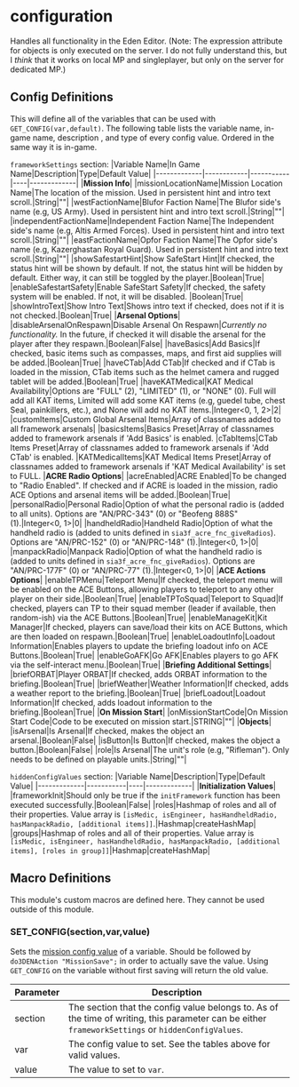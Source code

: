 # configuration

Handles all functionality in the Eden Editor.  (Note: The expression attribute for objects is only executed on the server.  I do not fully understand this, but I *think* that it works on local MP and singleplayer, but only on the server for dedicated MP.)

## Config Definitions
This will define all of the variables that can be used with ``GET_CONFIG(var,default)``.  The following table lists the variable name, in-game name, description , and type of  every config value.  Ordered in the same way it is in-game.

``frameworkSettings`` section:
|Variable Name|In Game Name|Description|Type|Default Value|
|-------------|------------|-----------|----|-------------|
|**Mission Info**|
|missionLocationName|Mission Location Name|The location of the mission.  Used in persistent hint and intro text scroll.|String|""|
|westFactionName|Blufor Faction Name|The Blufor side's name (e.g, US Army).  Used in persistent hint and intro text scroll.|String|""|
|independentFactionName|Independent Faction Name|The Independent side's name (e.g, Altis Armed Forces).  Used in persistent hint and intro text scroll.|String|""|
|eastFactionName|Opfor Faction Name|The Opfor side's name (e.g, Kazerghastan Royal Guard).  Used in persistent hint and intro text scroll.|String|""|
|showSafestartHint|Show SafeStart Hint|If checked, the status hint will be shown by default.  If not, the status hint will be hidden by default.  Either way, it can still be toggled by the player.|Boolean|True|
|enableSafestartSafety|Enable SafeStart Safety|If checked, the safety system will be enabled.  If not, it will be disabled. |Boolean|True|
|showIntroText|Show Intro Text|Shows intro text if checked, does not if it is not checked.|Boolean|True|
|**Arsenal Options**|
|disableArsenalOnRespawn|Disable Arsenal On Respawn|*Currently no functionality.*  In the future, if checked it will disable the arsenal for the player after they respawn.|Boolean|False|
|haveBasics|Add Basics|If checked, basic items such as compasses, maps, and first aid supplies will be added.|Boolean|True|
|haveCTab|Add CTab|If checked and if CTab is loaded in the mission, CTab items such as the helmet camera and rugged tablet will be added.|Boolean|True|
|haveKATMedical|KAT Medical Availability|Options are "FULL" (2), "LIMITED" (1), or "NONE" (0).  Full will add all KAT items, Limited will add some KAT items (e.g, guedel tube, chest Seal, painkillers, etc.), and None will add no KAT items.|Integer<0, 1, 2>|2|
|customItems|Custom Global Arsenal Items|Array of classnames added to all framework arsenals|
|basicsItems|Basics Preset|Array of classnames added to framework arsenals if 'Add Basics' is enabled.
|cTabItems|CTab Items Preset|Array of classnames added to framework arsenals if 'Add CTab' is enabled.
|KATMedicalItems|KAT Medical Items Preset|Array of classnames added to framework arsenals if 'KAT Medical Availability' is set to FULL.
|**ACRE Radio Options**|
|acreEnabled|ACRE Enabled|To be changed to "Radio Enabled".  If checked and if ACRE is loaded in the mission, radio ACE Options and arsenal items will be added.|Boolean|True|
|personalRadio|Personal Radio|Option of what the personal radio is (added to all units).  Options are "AN/PRC-343" (0) or "Beofeng 888S" (1).|Integer<0, 1>|0|
|handheldRadio|Handheld Radio|Option of what the handheld radio is (added to units defined in ``sia3f_acre_fnc_giveRadios``).  Options are "AN/PRC-152" (0) or "AN/PRC-148" (1).|Integer<0, 1>|0|
|manpackRadio|Manpack Radio|Option of what the handheld radio is (added to units defined in ``sia3f_acre_fnc_giveRadios``).  Options are "AN/PRC-177F" (0) or "AN/PRC-77" (1).|Integer<0, 1>|0|
|**ACE Actions Options**|
|enableTPMenu|Teleport Menu|If checked, the teleport menu will be enabled on the ACE Buttons, allowing players to teleport to any other player on their side.|Boolean|True|
|enableTPToSquad|Teleport to Squad|If checked, players can TP to their squad member (leader if available, then random-ish) via the ACE Buttons.|Boolean|True|
|enableManageKit|Kit Manager|If checked, players can save/load their kits on ACE Buttons, which are then loaded on respawn.|Boolean|True|
|enableLoadoutInfo|Loadout Information|Enables players to update the briefing loadout info on ACE Buttons.|Boolean|True|
|enableGoAFK|Go AFK|Enables players to go AFK via the self-interact menu.|Boolean|True|
|**Briefing Additional Settings**|
|briefORBAT|Player ORBAT|If checked, adds ORBAT information to the briefing.|Boolean|True|
|briefWeather|Weather Information|If checked, adds a weather report to the briefing.|Boolean|True|
|briefLoadout|Loadout Information|If checked, adds loadout information to the briefing.|Boolean|True|
|**On Mission Start**|
|onMissionStartCode|On Mission Start Code|Code to be executed on mission start.|STRING|""|
|**Objects**|
|isArsenal|Is Arsenal|If checked, makes the object an arsenal.|Boolean|False|
|isButton|Is Button|If checked, makes the object a button.|Boolean|False|
|role|Is Arsenal|The unit's role (e.g, "Rifleman").  Only needs to be defined on playable units.|String|""|

``hiddenConfigValues`` section:
|Variable Name|Description|Type|Default Value|
|-------------|-----------|----|-------------|
|**Initialization Values**|
|frameworkInit|Should only be true if the ``initFramework`` function has been executed successfully.|Boolean|False|
|roles|Hashmap of roles and all of their properties.  Value array is ``[isMedic, isEngineer, hasHandheldRadio, hasManpackRadio, [additional items]]``.|Hashmap|createHashMap|
|groups|Hashmap of roles and all of their properties.  Value array is ``[isMedic, isEngineer, hasHandheldRadio, hasManpackRadio, [additional items], [roles in group]]``|Hashmap|createHashMap|

## Macro Definitions
This module's custom macros are defined here.  They cannot be used outside of this module.

### SET_CONFIG(section,var,value)
Sets the [mission config value](https://community.bistudio.com/wiki/set3DENMissionAttribute) of a variable.  Should be followed by ``do3DENAction "MissionSave";`` in order to actually save the value.  Using ``GET_CONFIG`` on the variable without first saving will return the old value.

|Parameter|Description|
|-|-|
|section|The section that the config value belongs to.  As of the time of writing, this parameter can be either ``frameworkSettings`` or ``hiddenConfigValues``.|
|var|The config value to set.  See the tables above for valid values.|
|value|The value to set to ``var``.
